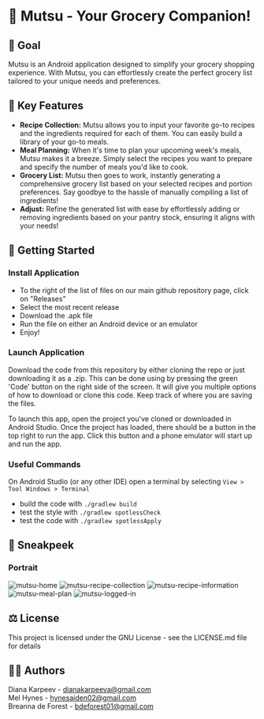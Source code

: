 # 🍏 Mutsu - Your Grocery Companion! 

## 🛒 Goal
Mutsu is an Android application designed to simplify your grocery shopping experience. With Mutsu, you can effortlessly create the perfect grocery list tailored to your unique needs and preferences.

## 📝 Key Features
- **Recipe Collection:** Mutsu allows you to input your favorite go-to recipes and the ingredients required for each of them. You can easily build a library of your go-to meals.
- **Meal Planning:** When it's time to plan your upcoming week's meals, Mutsu makes it a breeze. Simply select the recipes you want to prepare and specify the number of meals you'd like to cook.
- **Grocery List:** Mutsu then goes to work, instantly generating a comprehensive grocery list based on your selected recipes and portion preferences. Say goodbye to the hassle of manually compiling a list of ingredients!
- **Adjust:** Refine the generated list with ease by effortlessly adding or removing ingredients based on your pantry stock, ensuring it aligns with your needs!

## 🏃 Getting Started

### Install Application
- To the right of the list of files on our main github repository page, click on "Releases"
- Select the most recent release
- Download the .apk file
- Run the file on either an Android device or an emulator
- Enjoy! 

### Launch Application
Download the code from this repository by either cloning the repo or just downloading it as a .zip. This can be done using by pressing the green 'Code' button on the right side of the screen. It will give you multiple options of how to download or clone this code. Keep track of where you are saving the files.

To launch this app, open the project you've cloned or downloaded in Android Studio. Once the project has loaded, there should be a button in the top right to run the app. Click this button and a phone emulator will start up and run the app.

### Useful Commands
On Android Studio (or any other IDE) open a terminal by selecting `View > Tool Windows > Terminal`
- build the code with `./gradlew build`
- test the style with `./gradlew spotlessCheck`
- test the code with `./gradlew spotlessApply`

## 👀 Sneakpeek
### Portrait
![mutsu-home](https://github.com/dianakarpeev/mutsu/assets/78222551/7f8f1a02-d445-4ad3-b471-6ed0a50b92d4)
![mutsu-recipe-collection](https://github.com/dianakarpeev/mutsu/assets/78222551/b667290d-7d6f-4873-8e69-8af0b4734d55)
![mutsu-recipe-information](https://github.com/dianakarpeev/mutsu/assets/78222551/5459d54b-9974-4c20-9b1b-7d3dd4b56441)
![mutsu-meal-plan](https://github.com/dianakarpeev/mutsu/assets/78222551/fdcf7fee-e342-4c5e-a570-3e8968b49258)
![mutsu-logged-in](https://github.com/dianakarpeev/mutsu/assets/78222551/4cc38421-8b1b-4cf3-9f02-0c6737159926)

## ⚖️ License
This project is licensed under the GNU License - see the LICENSE.md file for details

## 🐱‍💻 Authors
Diana Karpeev - dianakarpeeva@gmail.com <br>
Mel Hynes - hynesaiden02@gmail.com <br>
Breanna de Forest - bdeforest01@gmail.com <br>

